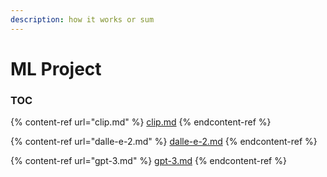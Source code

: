 ```yaml
---
description: how it works or sum
---
```


# ML Project

### TOC

{% content-ref url="clip.md" %}
[clip.md](clip.md)
{% endcontent-ref %}

{% content-ref url="dalle-e-2.md" %}
[dalle-e-2.md](dalle-e-2.md)
{% endcontent-ref %}

{% content-ref url="gpt-3.md" %}
[gpt-3.md](gpt-3.md)
{% endcontent-ref %}
